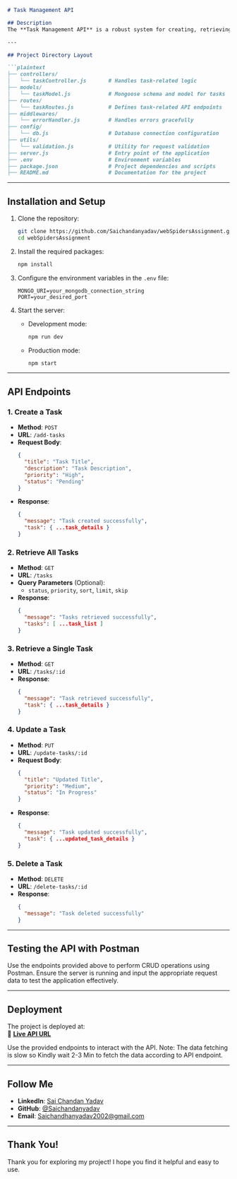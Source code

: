 ```markdown
# Task Management API

## Description
The **Task Management API** is a robust system for creating, retrieving, updating, and deleting tasks. It supports operations such as priority assignment, status management, and task filtering. This API is built with scalability and simplicity in mind, enabling seamless integration and usage.

---

## Project Directory Layout

```plaintext
├── controllers/
│   └── taskController.js       # Handles task-related logic
├── models/
│   └── taskModel.js            # Mongoose schema and model for tasks
├── routes/
│   └── taskRoutes.js           # Defines task-related API endpoints
├── middlewares/
│   └── errorHandler.js         # Handles errors gracefully
├── config/
│   └── db.js                   # Database connection configuration
├── utils/
│   └── validation.js           # Utility for request validation
├── server.js                   # Entry point of the application
├── .env                        # Environment variables
├── package.json                # Project dependencies and scripts
├── README.md                   # Documentation for the project
```

---

## Installation and Setup

1. Clone the repository:
   ```bash
   git clone https://github.com/Saichandanyadav/webSpidersAssignment.git
   cd webSpidersAssignment
   ```

2. Install the required packages:
   ```bash
   npm install
   ```

3. Configure the environment variables in the `.env` file:
   ```plaintext
   MONGO_URI=your_mongodb_connection_string
   PORT=your_desired_port
   ```

4. Start the server:
   - Development mode:
     ```bash
     npm run dev
     ```
   - Production mode:
     ```bash
     npm start
     ```

---

## API Endpoints

### 1. **Create a Task**
- **Method**: `POST`
- **URL**: `/add-tasks`
- **Request Body**:
  ```json
  {
    "title": "Task Title",
    "description": "Task Description",
    "priority": "High",
    "status": "Pending"
  }
  ```
- **Response**:
  ```json
  {
    "message": "Task created successfully",
    "task": { ...task_details }
  }
  ```

### 2. **Retrieve All Tasks**
- **Method**: `GET`
- **URL**: `/tasks`
- **Query Parameters** (Optional):
  - `status`, `priority`, `sort`, `limit`, `skip`
- **Response**:
  ```json
  {
    "message": "Tasks retrieved successfully",
    "tasks": [ ...task_list ]
  }
  ```

### 3. **Retrieve a Single Task**
- **Method**: `GET`
- **URL**: `/tasks/:id`
- **Response**:
  ```json
  {
    "message": "Task retrieved successfully",
    "task": { ...task_details }
  }
  ```

### 4. **Update a Task**
- **Method**: `PUT`
- **URL**: `/update-tasks/:id`
- **Request Body**:
  ```json
  {
    "title": "Updated Title",
    "priority": "Medium",
    "status": "In Progress"
  }
  ```
- **Response**:
  ```json
  {
    "message": "Task updated successfully",
    "task": { ...updated_task_details }
  }
  ```

### 5. **Delete a Task**
- **Method**: `DELETE`
- **URL**: `/delete-tasks/:id`
- **Response**:
  ```json
  {
    "message": "Task deleted successfully"
  }
  ```

---

## Testing the API with Postman

Use the endpoints provided above to perform CRUD operations using Postman. Ensure the server is running and input the appropriate request data to test the application effectively.

---

## Deployment

The project is deployed at:  
🔗 **[Live API URL](https://chandan-webspi-app.onrender.com)**

Use the provided endpoints to interact with the API. 
Note: The data fetching is slow so Kindly wait 2-3 Min to fetch the data according to API endpoint.

---

## Follow Me

- **LinkedIn**: [Sai Chandan Yadav](https://www.linkedin.com/in/saichandanyadav/)  
- **GitHub**: [@Saichandanyadav](https://github.com/Saichandanyadav)  
- **Email**: [Saichandhanyadav2002@gmail.com](mailto:Saichandhanyadav2002@gmail.com)

---

## Thank You!
Thank you for exploring my project! I hope you find it helpful and easy to use.
